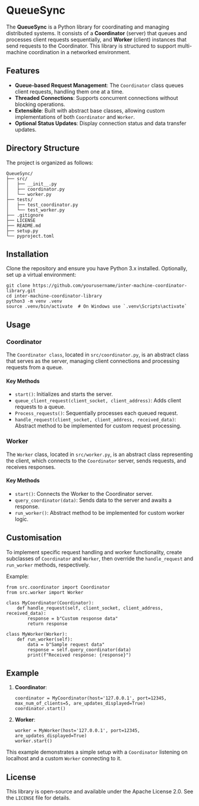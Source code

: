 # QueueSync

The **QueueSync** is a Python library for coordinating and managing distributed systems. It consists of a **Coordinator** (server) that queues and processes client requests sequentially, and **Worker** (client) instances that send requests to the Coordinator. This library is structured to support multi-machine coordination in a networked environment.

## Features

- **Queue-based Request Management**: The `Coordinator` class queues client requests, handling them one at a time.
- **Threaded Connections**: Supports concurrent connections without blocking operations.
- **Extensible**: Built with abstract base classes, allowing custom implementations of both `Coordinator` and `Worker`.
- **Optional Status Updates**: Display connection status and data transfer updates.

## Directory Structure

The project is organized as follows:

```plaintext
QueueSync/
├── src/
│   ├── __init__.py
│   ├── coordinator.py
│   └── worker.py
├── tests/
│   ├── test_coordinator.py
│   └── test_worker.py
├── .gitignore
├── LICENSE
├── README.md
├── setup.py                   
└── pyproject.toml
```

## Installation

Clone the repository and ensure you have Python 3.x installed. Optionally, set up a virtual environment:

```
git clone https://github.com/yourusername/inter-machine-coordinator-library.git
cd inter-machine-coordinator-library
python3 -m venv .venv
source .venv/bin/activate  # On Windows use `.venv\Scripts\activate`
```

## Usage

### Coordinator

The `Coordinator class`, located in `src/coordinator.py`, is an abstract class that serves as the server, managing client connections and processing requests from a queue.

#### Key Methods

- `start()`: Initializes and starts the server.
- `queue_client_request(client_socket, client_address)`: Adds client requests to a queue.
- `Process_requests()`: Sequentially processes each queued request.
- `handle_request(client_socket, client_address, received_data)`: Abstract method to be implemented for custom request processing.

### Worker
The `Worker` class, located in `src/worker.py`, is an abstract class representing the client, which connects to the `Coordinator` server, sends requests, and receives responses.

#### Key Methods

- `start()`: Connects the Worker to the Coordinator server.
- `query_coordinator(data)`: Sends data to the server and awaits a response.
- `run_worker()`: Abstract method to be implemented for custom worker logic.

## Customisation

To implement specific request handling and worker functionality, create subclasses of `Coordinator` and `Worker`, then override the `handle_request` and `run_worker` methods, respectively.

Example:

```
from src.coordinator import Coordinator
from src.worker import Worker

class MyCoordinator(Coordinator):
    def handle_request(self, client_socket, client_address, received_data):
        response = b"Custom response data"
        return response

class MyWorker(Worker):
    def run_worker(self):
        data = b"Sample request data"
        response = self.query_coordinator(data)
        print(f"Received response: {response}")
```

## Example

1. **Coordinator**:
    ```
    coordinator = MyCoordinator(host='127.0.0.1', port=12345, max_num_of_clients=5, are_updates_displayed=True)
    coordinator.start()
    ```

2. **Worker**:
    ```
    worker = MyWorker(host='127.0.0.1', port=12345, are_updates_displayed=True)
    worker.start()
    ```

This example demonstrates a simple setup with a `Coordinator` listening on localhost and a custom `Worker` connecting to it.

## License

This library is open-source and available under the Apache License 2.0. See the `LICENSE` file for details.
